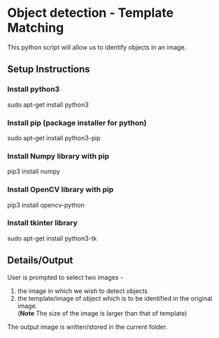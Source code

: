 # Object detection - Template Matching
This python script will allow us to identify objects in an image.  

## Setup Instructions
### Install python3
sudo apt-get install python3
### Install pip (package installer for python)
sudo apt-get install python3-pip
### Install Numpy library with pip
pip3 install numpy
### Install OpenCV library with pip
pip3 install opencv-python
### Install tkinter library
sudo apt-get install python3-tk

## Details/Output
User is prompted to select two images -   
1. the image in which we wish to detect objects  
2. the template/image of object which is to be identified in the original image.  
(**Note** The size of the image is larger than that of template)  

The output image is written/stored in the current folder.
